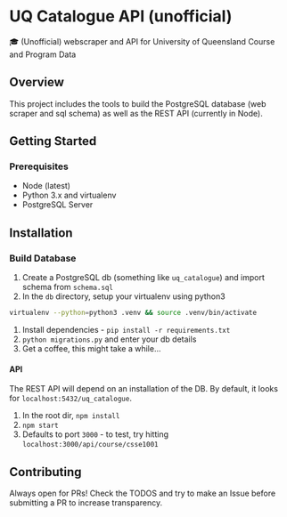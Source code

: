 # UQ Catalogue API (unofficial)

:mortar_board: (Unofficial) webscraper and API for University of Queensland Course and Program Data

## Overview

This project includes the tools to build the PostgreSQL database (web scraper and sql schema) as well as the REST API (currently in Node).

## Getting Started

### Prerequisites
- Node (latest)
- Python 3.x and virtualenv
- PostgreSQL Server

## Installation

### Build Database

1. Create a PostgreSQL db (something like `uq_catalogue`) and import schema from `schema.sql`
1. In the `db` directory, setup your virtualenv using python3

```bash
virtualenv --python=python3 .venv && source .venv/bin/activate
```

1. Install dependencies - `pip install -r requirements.txt`
1. `python migrations.py` and enter your db details
1. Get a coffee, this might take a while...

#### API

The REST API will depend on an installation of the DB. By default, it looks for `localhost:5432/uq_catalogue`.

1. In the root dir, `npm install`
1. `npm start`
1. Defaults to port `3000` - to test, try hitting `localhost:3000/api/course/csse1001`

## Contributing

Always open for PRs! Check the TODOS and try to make an Issue before submitting a PR to increase transparency.

